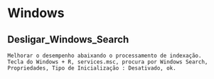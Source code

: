 # Windows

## Desligar_Windows_Search

```CMD
Melhorar o desempenho abaixando o processamento de indexação.
Tecla do Windows + R, services.msc, procura por Windows Search, Propriedades, Tipo de Inicialização : Desativado, ok.

```
